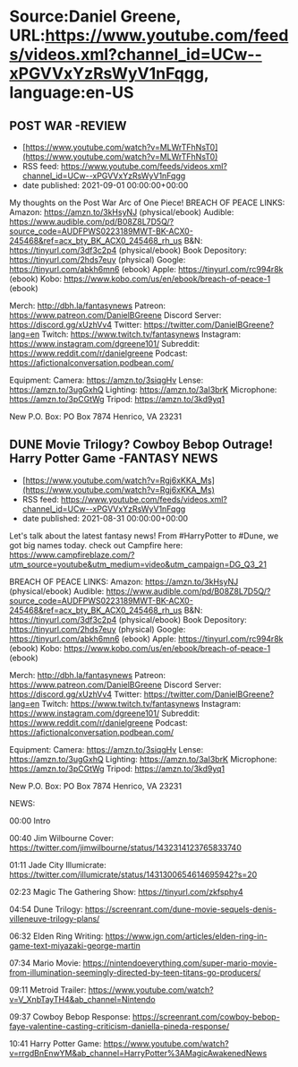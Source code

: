 # Source:Daniel Greene, URL:https://www.youtube.com/feeds/videos.xml?channel_id=UCw--xPGVVxYzRsWyV1nFqgg, language:en-US

## POST WAR -REVIEW
 - [https://www.youtube.com/watch?v=MLWrTFhNsT0](https://www.youtube.com/watch?v=MLWrTFhNsT0)
 - RSS feed: https://www.youtube.com/feeds/videos.xml?channel_id=UCw--xPGVVxYzRsWyV1nFqgg
 - date published: 2021-09-01 00:00:00+00:00

My thoughts on the Post War Arc of One Piece! 
BREACH OF PEACE LINKS: 
Amazon: https://amzn.to/3kHsyNJ (physical/ebook)
Audible: https://www.audible.com/pd/B08Z8L7D5Q/?source_code=AUDFPWS0223189MWT-BK-ACX0-245468&ref=acx_bty_BK_ACX0_245468_rh_us
B&N: https://tinyurl.com/3df3c2p4 (physical/ebook)
Book Depository: https://tinyurl.com/2hds7euy (physical)
Google: https://tinyurl.com/abkh6mn6 (ebook)
Apple: https://tinyurl.com/rc994r8k (ebook)
Kobo: https://www.kobo.com/us/en/ebook/breach-of-peace-1 (ebook)

Merch: http://dbh.la/fantasynews
Patreon: https://www.patreon.com/DanielBGreene
Discord Server: https://discord.gg/xUzhVv4
Twitter: https://twitter.com/DanielBGreene?lang=en
Twitch: https://www.twitch.tv/fantasynews
Instagram: https://www.instagram.com/dgreene101/
Subreddit: https://www.reddit.com/r/danielgreene 
Podcast: https://afictionalconversation.podbean.com/

Equipment: 
Camera: https://amzn.to/3siqgHv 
Lense: https://amzn.to/3ugGxhQ 
Lighting: https://amzn.to/3aI3brK 
Microphone: https://amzn.to/3pCGtWg 
Tripod: https://amzn.to/3kd9yq1 

New P.O. Box: PO Box 7874 Henrico, VA 23231

## DUNE Movie Trilogy? Cowboy Bebop Outrage! Harry Potter Game -FANTASY NEWS
 - [https://www.youtube.com/watch?v=Rgj6xKKA_Ms](https://www.youtube.com/watch?v=Rgj6xKKA_Ms)
 - RSS feed: https://www.youtube.com/feeds/videos.xml?channel_id=UCw--xPGVVxYzRsWyV1nFqgg
 - date published: 2021-08-31 00:00:00+00:00

Let's talk about the latest fantasy news! From #HarryPotter to #Dune, we got big names today. 
check out Campfire here: https://www.campfireblaze.com/?utm_source=youtube&utm_medium=video&utm_campaign=DG_Q3_21

BREACH OF PEACE LINKS: 
Amazon: https://amzn.to/3kHsyNJ (physical/ebook)
Audible: https://www.audible.com/pd/B08Z8L7D5Q/?source_code=AUDFPWS0223189MWT-BK-ACX0-245468&ref=acx_bty_BK_ACX0_245468_rh_us
B&N: https://tinyurl.com/3df3c2p4 (physical/ebook)
Book Depository: https://tinyurl.com/2hds7euy (physical)
Google: https://tinyurl.com/abkh6mn6 (ebook)
Apple: https://tinyurl.com/rc994r8k (ebook)
Kobo: https://www.kobo.com/us/en/ebook/breach-of-peace-1 (ebook)

Merch: http://dbh.la/fantasynews
Patreon: https://www.patreon.com/DanielBGreene
Discord Server: https://discord.gg/xUzhVv4
Twitter: https://twitter.com/DanielBGreene?lang=en
Twitch: https://www.twitch.tv/fantasynews
Instagram: https://www.instagram.com/dgreene101/
Subreddit: https://www.reddit.com/r/danielgreene 
Podcast: https://afictionalconversation.podbean.com/

Equipment: 
Camera: https://amzn.to/3siqgHv 
Lense: https://amzn.to/3ugGxhQ 
Lighting: https://amzn.to/3aI3brK 
Microphone: https://amzn.to/3pCGtWg 
Tripod: https://amzn.to/3kd9yq1 

New P.O. Box: PO Box 7874 Henrico, VA 23231

NEWS:

00:00 Intro

00:40 Jim Wilbourne Cover: https://twitter.com/jimwilbourne/status/1432314123765833740 

01:11 Jade City Illumicrate: https://twitter.com/illumicrate/status/1431300654614695942?s=20 

02:23 Magic The Gathering Show: https://tinyurl.com/zkfsphy4

04:54 Dune Trilogy: https://screenrant.com/dune-movie-sequels-denis-villeneuve-trilogy-plans/ 

06:32 Elden Ring Writing: https://www.ign.com/articles/elden-ring-in-game-text-miyazaki-george-martin 

07:34 Mario Movie: https://nintendoeverything.com/super-mario-movie-from-illumination-seemingly-directed-by-teen-titans-go-producers/ 

09:11 Metroid Trailer: https://www.youtube.com/watch?v=V_XnbTayTH4&ab_channel=Nintendo 

09:37 Cowboy Bebop Response: https://screenrant.com/cowboy-bebop-faye-valentine-casting-criticism-daniella-pineda-response/

10:41 Harry Potter Game: https://www.youtube.com/watch?v=rrgdBnEnwYM&ab_channel=HarryPotter%3AMagicAwakenedNews

